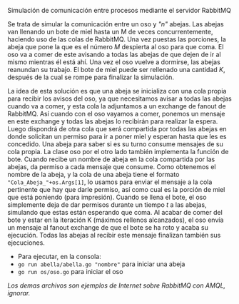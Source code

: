 Simulación de comunicación entre procesos mediante el servidor RabbitMQ

Se trata de simular la comunicación entre un oso y *"n"* abejas. Las abejas van llenando un bote de miel hasta un M de veces concurrentemente, haciendo uso de las colas de RabbitMQ. Una vez puestas las porciones, la abeja que pone la que es el número *M* despierta al oso para que coma. El oso va a comer de este avisando a todas las abejas de que dejen de ir al mismo mientras él está ahí. Una vez el oso vuelve a dormirse, las abejas reanundan su trabajo. El bote de miel puede ser rellenado una cantidad *K*, después de la cual se rompe para finalizar la simulación.

La idea de esta solución es que una abeja se inicializa con una cola propia para recibir los avisos del oso, ya que necesitamos avisar a todas las abejas cuando va a comer, y esta cola la adjuntamos a un exchange de fanout de RabbitMQ. Así cuando con el oso vayamos a comer, ponemos un mensaje en este exchange y todas las abejas lo recibirán para realizar la espera. Luego dispondrá de otra cola que será compartida por todas las abejas en donde solicitan un permiso para ir a poner miel y esperan hasta que les es concedido. Una abeja para saber si es su turno consume mensajes de su cola propia. La clase oso por el otro lado también implementa la función de bote. Cuando recibe un nombre de abeja en la cola compartida por las abejas, da permiso a cada mensaje que consume. Como obtenemos el nombre de la abeja, y la cola de una abeja tiene el formato ```"Cola_Abeja_"+os.Args[1]```, lo usamos para enviar el mensaje a la cola pertinente que hay que darle permiso, así como cual es la porción de miel que está poniendo (para impresión). Cuando se llena el bote, el oso simplemente deja de dar permisos durante un tiempo *t* a las abejas, simulando que estas están esperando que coma. Al acabar de comer del bote y estar en la iteración K (máximos rellenos alcanzados), el oso envía un mensaje al fanout exchange de que el bote se ha roto y acaba su ejecución. Todas las abejas al recibir este mensaje finalizan también sus ejecuciones.

* Para ejecutar, en la consola:
* ```go run abella/abella.go "nombre"``` para iniciar una abeja
* ```go run os/oso.go``` para iniciar el oso

*Los demas archivos son ejemplos de Internet sobre RabbitMQ con AMQL, ignorar.*
